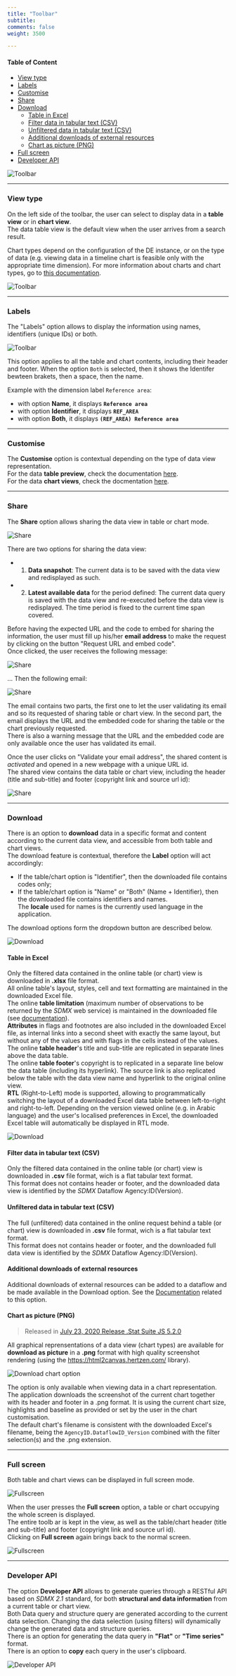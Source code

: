 ```yaml
---
title: "Toolbar"
subtitle: 
comments: false
weight: 3500

---
```


#### Table of Content
- [View type](#view-type)
- [Labels](#labels)
- [Customise](#customise)
- [Share](#share)
- [Download](#download)
  - [Table in Excel](#table-in-excel)
  - [Filter data in tabular text (CSV)](#filter-data-in-tabular-text-csv)
  - [Unfiltered data in tabular text (CSV)](#unfiltered-data-in-tabular-text-csv)
  - [Additional downloads of external resources](#additional-downloads-of-external-resources)
  - [Chart as picture (PNG)](#chart-as-picture-png)
- [Full screen](#full-screen)
- [Developer API](#developer-api)

![Toolbar](/dotstatsuite-documentation/images/de-toolbar1.png)

---

### View type
On the left side of the toolbar, the user can select to display data in a **table view** or in **chart view**.  
The data table view is the default view when the user arrives from a search result.  

Chart types depend on the configuration of the DE instance, or on the type of data (e.g. viewing data in a timeline chart is feasible only with the appropriate time dimension). For more information about charts and chart types, go to [this documentation](https://sis-cc.gitlab.io/dotstatsuite-documentation/using-de/viewing-data/charts/).

![Toolbar](/dotstatsuite-documentation/images/de-toolbar2.png)

---

### Labels
The "Labels" option allows to display the information using names, identifiers (unique IDs) or both.  

![Toolbar](/dotstatsuite-documentation/images/de-toolbar3.png)

This option applies to all the table and chart contents, including their header and footer. When the option `Both` is selected, then it shows the Identifer bewteen brakets, then a space, then the name.  

Example with the dimension label `Reference area`:
* with option **Name**, it displays **`Reference area`**
* with option **Identifier**, it displays **`REF_AREA`**
* with option **Both**, it displays **`(REF_AREA) Reference area`** 

---

### Customise
The **Customise** option is contextual depending on the type of data view representation.  
For the data **table preview**, check the documentation [here](https://sis-cc.gitlab.io/dotstatsuite-documentation/using-de/viewing-data/preview-table/customise-feature/).  
For the data **chart views**, check the docmentation [here](https://sis-cc.gitlab.io/dotstatsuite-documentation/using-de/viewing-data/charts/).

---

### Share
The **Share** option allows sharing the data view in table or chart mode.

![Share](/dotstatsuite-documentation/images/de-share1.png)

There are two options for sharing the data view:
* 1) **Data snapshot**: The current data is to be saved with the data view and redisplayed as such.
* 2) **Latest available data** for the period defined: The current data query is saved with the data view and re-executed before the data view is redisplayed. The time period is fixed to the current time span covered.

Before having the expected URL and the code to embed for sharing the information, the user must fill up his/her **email address** to make the request by clicking on the button "Request URL and embed code".  
Once clicked, the user receives the following message:

![Share](/dotstatsuite-documentation/images/de-share2.png)

... Then the following email:

![Share](/dotstatsuite-documentation/images/de-share3.png)

The email contains two parts, the first one to let the user validating its email and so its requested of sharing table or chart view. In the second part, the email displays the URL and the embedded code for sharing the table or the chart previously requested.  
There is also a warning message that the URL and the embedded code are only available once the user has validated its email.

Once the user clicks on "Validate your email address", the shared content is *activated* and opened in a new webpage with a unique URL id.  
The shared view contains the data table or chart view, including the header (title and sub-title) and footer (copyright link and source url id):

![Share](/dotstatsuite-documentation/images/de-share4.png)

---

### Download
There is an option to **download** data in a specific format and content according to the current data view, and accessible from both table and chart views.  
The download feature is contextual, therefore the **Label** option will act accordingly:
* If the table/chart option is "Identifier", then the downloaded file contains codes only;
* If the table/chart option is "Name" or "Both" (Name + Identifier), then the downloaded file contains identifiers and names.  
The **locale** used for names is the currently used language in the application.  

The download options form the dropdown button are described below.  

![Download](/dotstatsuite-documentation/images/de-download1.png)

#### Table in Excel  
Only the filtered data contained in the online table (or chart) view is downloaded in **.xlsx** file format.  
All online table's layout, styles, cell and text formatting are maintained in the downloaded Excel file.  
The online **table limitation** (maximum number of observations to be returned by the *SDMX* web service) is maintained in the downloaded file (see [documentation](https://sis-cc.gitlab.io/dotstatsuite-documentation/using-de/viewing-data/preview-table/incomplete-data/)).  
**Attributes** in flags and footnotes are also included in the downloaded Excel file, as internal links into a second sheet with exactly the same layout, but without any of the values and with flags in the cells instead of the values.  
The online **table header**'s title and sub-title are replicated in separate lines above the data table.  
The online **table footer**'s copyright is to replicated in a separate line below the data table (including its hyperlink). The source link is also replicated below the table with the data view name and hyperlink to the original online view.  
**RTL** (Right-to-Left) mode is supported, allowing to programmatically switching the layout of a downloaded Excel data table between left-to-right and right-to-left. Depending on the version viewed online (e.g. in Arabic language) and the user's localised preferences in Excel, the downloaded Excel table will automatically be displayed in RTL mode.

![Download](/dotstatsuite-documentation/images/de-download2.png)

#### Filter data in tabular text (CSV)
Only the filtered data contained in the online table (or chart) view is downloaded in **.csv** file format, wich is a flat tabular text format.  
This format does not contains header or footer, and the downloaded data view is identified by the *SDMX* Dataflow Agency:ID(Version). 

#### Unfiltered data in tabular text (CSV)
The full (unfiltered) data contained in the online request behind a table (or chart) view is downloaded in **.csv** file format, wich is a flat tabular text format.  
This format does not contains header or footer, and the downloaded full data view is identified by the *SDMX* Dataflow Agency:ID(Version). 

#### Additional downloads of external resources
Additional downloads of external resources can be added to a dataflow and be made available in the Download option. See the [Documentation](https://sis-cc.gitlab.io/dotstatsuite-documentation/using-dlm/custom-data-view/external-resources/) related to this option.

#### Chart as picture (PNG)
> Released in [July 23, 2020 Release .Stat Suite JS 5.2.0](https://sis-cc.gitlab.io/dotstatsuite-documentation/changelog/#july-23-2020)  

All graphical reprensentations of a data view (chart types) are available for **download as picture** in a **.png** format with high quality screenshot rendering (using the https://html2canvas.hertzen.com/ library).  

![Download chart option](/dotstatsuite-documentation/images/de-download-chart.png)

The option is only available when viewing data in a chart representation. The application downloads the screenshot of the current chart together with its header and footer in a .png format. It is using the current chart size, highlights and baseline as provided or set by the user in the chart customisation.  
The default chart's filename is consistent with the downloaded Excel's filename, being the `AgencyID.DataflowID_Version` combined with the filter selection(s) and the .png extension.

---

### Full screen
Both table and chart views can be displayed in full screen mode.  

![Fullscreen](/dotstatsuite-documentation/images/de-fullscreen1.png)

When the user presses the **Full screen** option, a table or chart occupying the whole screen is displayed.  
The entire toolb ar is kept in the view, as well as the table/chart header (title and sub-title) and footer (copyright link and source url id).  
Clicking on **Full screen** again brings back to the normal screen.

![Fullscreen](/dotstatsuite-documentation/images/de-fullscreen2.png)

---

### Developer API
The option **Developer API** allows to generate queries through a RESTful API based on *SDMX 2.1* standard, for both **structural and data information** from a current table or chart view.  
Both Data query and structure query are generated according to the current data selection. Changing the data selection (using filters) will dynamically change the generated data and structure queries.  
There is an option for generating the data query in **"Flat"** or **"Time series"** format.  
There is an option to **copy** each query in the user's clipboard.

![Developer API](/dotstatsuite-documentation/images/de-api.png)

